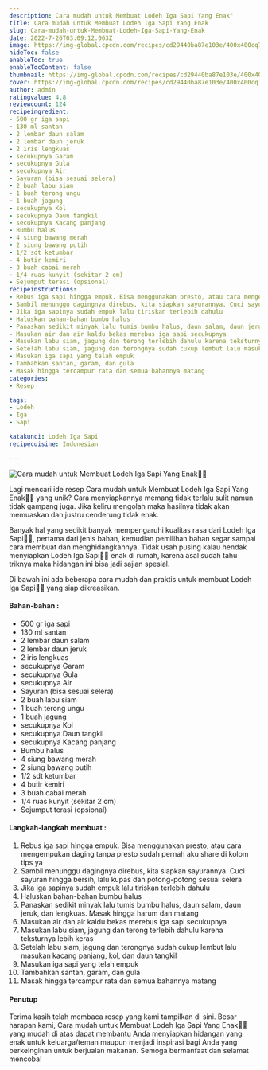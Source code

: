 ```yaml
---
description: Cara mudah untuk Membuat Lodeh Iga Sapi Yang Enak"
title: Cara mudah untuk Membuat Lodeh Iga Sapi Yang Enak
slug: Cara-mudah-untuk-Membuat-Lodeh-Iga-Sapi-Yang-Enak
date: 2022-7-26T03:09:12.063Z
image: https://img-global.cpcdn.com/recipes/cd29440ba87e103e/400x400cq70/photo.jpg
hideToc: false
enableToc: true
enableTocContent: false
thumbnail: https://img-global.cpcdn.com/recipes/cd29440ba87e103e/400x400cq70/photo.jpg
cover: https://img-global.cpcdn.com/recipes/cd29440ba87e103e/400x400cq70/photo.jpg
author: admin
ratingvalue: 4.8
reviewcount: 124
recipeingredient:
- 500 gr iga sapi
- 130 ml santan
- 2 lembar daun salam
- 2 lembar daun jeruk
- 2 iris lengkuas
- secukupnya Garam
- secukupnya Gula
- secukupnya Air
- Sayuran (bisa sesuai selera)
- 2 buah labu siam
- 1 buah terong ungu
- 1 buah jagung
- secukupnya Kol
- secukupnya Daun tangkil
- secukupnya Kacang panjang
- Bumbu halus
- 4 siung bawang merah
- 2 siung bawang putih
- 1/2 sdt ketumbar
- 4 butir kemiri
- 3 buah cabai merah
- 1/4 ruas kunyit (sekitar 2 cm)
- Sejumput terasi (opsional)
recipeinstructions:
- Rebus iga sapi hingga empuk. Bisa menggunakan presto, atau cara mengempukan daging tanpa presto sudah pernah aku share di kolom tips ya
- Sambil menunggu dagingnya direbus, kita siapkan sayurannya. Cuci sayuran hingga bersih, lalu kupas dan potong-potong sesuai selera
- Jika iga sapinya sudah empuk lalu tiriskan terlebih dahulu
- Haluskan bahan-bahan bumbu halus
- Panaskan sedikit minyak lalu tumis bumbu halus, daun salam, daun jeruk, dan lengkuas. Masak hingga harum dan matang
- Masukan air dan air kaldu bekas merebus iga sapi secukupnya
- Masukan labu siam, jagung dan terong terlebih dahulu karena teksturnya lebih keras
- Setelah labu siam, jagung dan terongnya sudah cukup lembut lalu masukan kacang panjang, kol, dan daun tangkil
- Masukan iga sapi yang telah empuk
- Tambahkan santan, garam, dan gula
- Masak hingga tercampur rata dan semua bahannya matang
categories:
- Resep

tags:
- Lodeh
- Iga
- Sapi

katakunci: Lodeh Iga Sapi
recipecuisine: Indonesian

---
```


![Cara mudah untuk Membuat Lodeh Iga Sapi Yang Enak👩‍🍳](https://img-global.cpcdn.com/recipes/cd29440ba87e103e/400x400cq70/photo.jpg)

Lagi mencari ide resep Cara mudah untuk Membuat Lodeh Iga Sapi Yang Enak👩‍🍳 yang unik? Cara menyiapkannya memang tidak terlalu sulit namun tidak gampang juga. Jika keliru mengolah maka hasilnya tidak akan memuaskan dan justru cenderung tidak enak.

Banyak hal yang sedikit banyak mempengaruhi kualitas rasa dari Lodeh Iga Sapi👩‍🍳, pertama dari jenis bahan, kemudian pemilihan bahan segar sampai cara membuat dan menghidangkannya. Tidak usah pusing kalau hendak menyiapkan Lodeh Iga Sapi👩‍🍳 enak di rumah, karena asal sudah tahu triknya maka hidangan ini bisa jadi sajian spesial.

Di bawah ini ada beberapa cara mudah dan praktis untuk membuat Lodeh Iga Sapi👩‍🍳 yang siap dikreasikan.

<!--inarticleads1-->

#### Bahan-bahan :

- 500 gr iga sapi
- 130 ml santan
- 2 lembar daun salam
- 2 lembar daun jeruk
- 2 iris lengkuas
- secukupnya Garam
- secukupnya Gula
- secukupnya Air
- Sayuran (bisa sesuai selera)
- 2 buah labu siam
- 1 buah terong ungu
- 1 buah jagung
- secukupnya Kol
- secukupnya Daun tangkil
- secukupnya Kacang panjang
- Bumbu halus
- 4 siung bawang merah
- 2 siung bawang putih
- 1/2 sdt ketumbar
- 4 butir kemiri
- 3 buah cabai merah
- 1/4 ruas kunyit (sekitar 2 cm)
- Sejumput terasi (opsional)

<!--inarticleads2-->

#### Langkah-langkah membuat :

1. Rebus iga sapi hingga empuk. Bisa menggunakan presto, atau cara mengempukan daging tanpa presto sudah pernah aku share di kolom tips ya
1. Sambil menunggu dagingnya direbus, kita siapkan sayurannya. Cuci sayuran hingga bersih, lalu kupas dan potong-potong sesuai selera
1. Jika iga sapinya sudah empuk lalu tiriskan terlebih dahulu
1. Haluskan bahan-bahan bumbu halus
1. Panaskan sedikit minyak lalu tumis bumbu halus, daun salam, daun jeruk, dan lengkuas. Masak hingga harum dan matang
1. Masukan air dan air kaldu bekas merebus iga sapi secukupnya
1. Masukan labu siam, jagung dan terong terlebih dahulu karena teksturnya lebih keras
1. Setelah labu siam, jagung dan terongnya sudah cukup lembut lalu masukan kacang panjang, kol, dan daun tangkil
1. Masukan iga sapi yang telah empuk
1. Tambahkan santan, garam, dan gula
1. Masak hingga tercampur rata dan semua bahannya matang

#### Penutup

Terima kasih telah membaca resep yang kami tampilkan di sini. Besar harapan kami, Cara mudah untuk Membuat Lodeh Iga Sapi Yang Enak👩‍🍳 yang mudah di atas dapat membantu Anda menyiapkan hidangan yang enak untuk keluarga/teman maupun menjadi inspirasi bagi Anda yang berkeinginan untuk berjualan makanan. Semoga bermanfaat dan selamat mencoba!